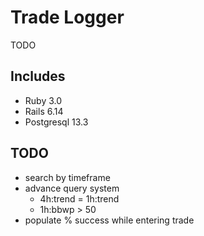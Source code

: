 # Trade Logger

TODO

## Includes

- Ruby 3.0
- Rails 6.14
- Postgresql 13.3

## TODO

- search by timeframe
- advance query system
  - 4h:trend = 1h:trend
  - 1h:bbwp > 50
- populate % success while entering trade
